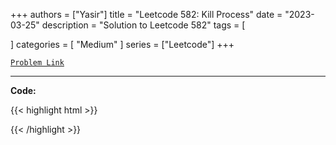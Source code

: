 
+++
authors = ["Yasir"]
title = "Leetcode 582: Kill Process"
date = "2023-03-25"
description = "Solution to Leetcode 582"
tags = [
    
]
categories = [
    "Medium"
]
series = ["Leetcode"]
+++



[`Problem Link`](https://leetcode.com/problems/kill-process/description/)

---

**Code:**

{{< highlight html >}}

{{< /highlight >}}

